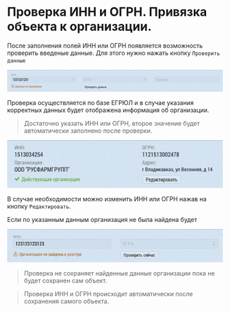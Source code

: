 
# Проверка ИНН и ОГРН. Привязка объекта к организации.

После заполнения полей ИНН или ОГРН появляется возможность проверить введеные данные. Для этого нужно нажать кнопку `Проверить данные`

![](../images/database-object-edit-inn-check.png)

Проверка осуществляется по базе ЕГРЮЛ и в случае указания корректных данных будет отображена информация об организации. 

> Достаточно указать ИНН или ОГРН, второе значение будет автоматически заполнено после проверки.

![](../images/database-object-edit-inn-checked.png)

В случае необходимости можно изменить ИНН или ОГРН нажав на кнопку `Редактировать`.

Если по указанным данным организация не была найдена будет

![](../images/database-object-edit-inn-notfound.png)

> Проверка не сохраняет найденные данные организации пока не будет сохранен сам объект.

> Проверка ИНН и ОГРН происходит автоматически после сохранения самого объекта.
